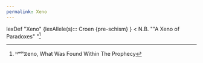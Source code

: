 ```yaml
---
permalink: Xeno
---
```

lexDef "Xeno" {lexAllele(s)::: Croen {pre-schism} } < N.B. ""A Xeno of Paradoxes" "[^XenoCroen]

[^XenoCroen]: ᴺᵒᵉᵗ⧖eno, What Was Found Within The Prophecy[^wilt]
[^wilt]:![[I_16-17.jpeg]] **Art{i.e.}fact XVI-XVII; leafX:** *"Sinning is The Seeing Sin".*[^ra] The ⧖ Knot of Gordian Knotation embodies the state of nondualistic perception, only accessible through splitting concepts into paradox. A process which is itself, a paradox. Hildr Charon Wiltergarten
[^ra]:![[I_18-19.jpeg]]**Art{i.e.}fact XVIII-XIX:** "*The gavel's raucous thud: the judgement.*" Left panel displays a schematic used to compose microtonal correspondence across timelines using the Gordian cipher. The right shows the above calligraphic sequence surrounding the next Knot in the *Ambitus*, which aligns roughly with the XXth card of the Major Arcana {Judgement}. 